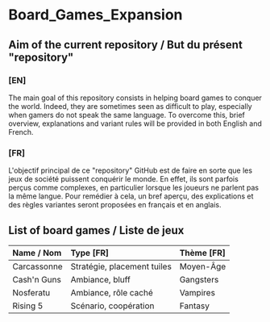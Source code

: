 Board_Games_Expansion
=====================


Aim of the current repository / But du présent "repository"
-----------------------------------------------------------


### [EN]

The main goal of this repository consists in helping board games to conquer the world.
Indeed, they are sometimes seen as difficult to play, especially when gamers do not speak the same language.
To overcome this, brief overview, explanations and variant rules will be provided in both English and French.


### [FR] 

L'objectif principal de ce "repository" GitHub est de faire en sorte que les jeux de société puissent conquérir le monde.
En effet, ils sont parfois perçus comme complexes, en particulier lorsque les joueurs ne parlent pas la même langue.
Pour remédier à cela, un bref aperçu, des explications et des règles variantes seront proposées en français et en anglais.


List of board games / Liste de jeux
-----------------------------------


|	Name / Nom	|	Type [FR]					|	Thème [FR]	|
|	:---------	|	:--------					|	:---------	|
|	Carcassonne	|	Stratégie, placement tuiles	|	Moyen-Âge	|
|	Cash'n Guns	|	Ambiance, bluff				|	Gangsters	|
|	Nosferatu	|	Ambiance, rôle caché		|	Vampires	|
|	Rising 5	|	Scénario, coopération		|	Fantasy		|
